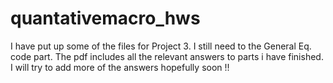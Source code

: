 # quantativemacro_hws
 I have put up some of the files for Project 3. I still need to the General Eq. code part. The pdf includes all the relevant answers to parts i have finished. I will try to add more of the answers hopefully soon !!
